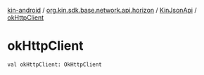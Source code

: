 [kin-android](../../index.md) / [org.kin.sdk.base.network.api.horizon](../index.md) / [KinJsonApi](index.md) / [okHttpClient](./ok-http-client.md)

# okHttpClient

`val okHttpClient: OkHttpClient`
